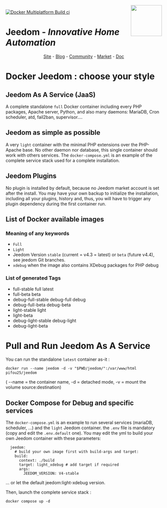 ﻿<img align="right" src="https://www.jeedom.com/site/logo.png" width="100">

[![Docker Multiplatform Build ci](https://github.com/pifou25/docker-jeedom/actions/workflows/buildx-platform.yml/badge.svg)](https://github.com/pifou25/docker-jeedom/actions/workflows/buildx-platform.yml)

# Jeedom - *Innovative Home Automation*
<p align="center">
<a href="https://www.jeedom.com/">Site</a>  -
<a href="https://blog.jeedom.com/">Blog</a>  -
<a href="https://community.jeedom.com/">Community</a>  -
<a href="https://market.jeedom.com/">Market</a>  -
<a href="https://doc.jeedom.com/">Doc</a>
</p>

# Docker Jeedom : choose your style

## Jeedom As A Service (JaaS)

A complete standalone `full` Docker container including every PHP packages, Apache server,
 Python, and also many daemons: MariaDB, Cron scheduler, atd, fail2ban, supervisor....

## Jeedom as simple as possible

A very `light` container with the minimal PHP extensions over the PHP-Apache base.
No other daemon nor database, this single container should work with others services.
The `docker-compose.yml` is an example of the complete service stack used for a 
complete installation.

## Jeedom Plugins

No plugin is installed by default, because no Jeedom market account is set after the install.
You may have your own backup to initialize the installation, including all your plugins, history
and, thus, you will have to trigger any plugin dependency during the first container run.

 ## List of Docker available images

### Meaning of any keywords

* `Full`
* `Light`
* Jeedom Version `stable` (current = v4.3 = latest) or `beta` (future v4.4), see jeedom Git branches.
* `xdebug` when the image also contains XDebug packages for PHP debug

### List of generated Tags

* full-stable full latest
* full-beta beta
* debug-full-stable debug-full debug
* debug-full-beta debug-beta
* light-stable light
* light-beta 
* debug-light-stable debug-light
* debug-light-beta

# Pull and Run Jeedom As A Service

You can run the standalone `latest` container as-it :
```
docker run --name jeedom -d -v "$PWD/jeedom/":/var/www/html pifou25/jeedom
```

( --name = the container name, -d = detached mode, -v = mount the volume source:destination)

## Docker Compose for Debug and specific services

The `docker-compose.yml` is an example to run several services (mariaDB, scheduler, ...) and the `light`
Jeedom container. the `.env` file is mandatory (copy and edit the `.env.default` one).
You may edit the yml to build your own Jeedom container with these parameters:
```
  jeedom:
    # build your own image first with build-args and target:
    build:
      context: ./build
      target: light_xdebug # add target if required
      args:
        JEEDOM_VERSION: V4-stable
```
... or let the default jeedom:light-xdebug version.

Then, launch the complete service stack :
```
docker compose up -d
```
